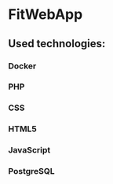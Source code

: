 # FitWebApp

## Used technologies:

### Docker

### PHP

### CSS

### HTML5

### JavaScript

### PostgreSQL
